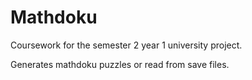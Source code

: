 # Mathdoku
Coursework for the semester 2 year 1 university project.

Generates mathdoku puzzles or read from save files. 
